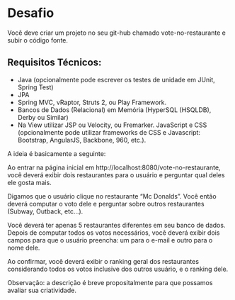 # Desafio
Você deve criar um projeto no seu git-hub chamado vote-no-restaurante e subir o código fonte.

## Requisitos Técnicos:
- Java (opcionalmente pode escrever os testes de unidade em JUnit, Spring Test) 
- JPA 
- Spring MVC, vRaptor, Struts 2, ou Play Framework. 
- Bancos de Dados (Relacional) em Memória (HyperSQL (HSQLDB), Derby ou Similar) 
- Na View utilizar JSP ou Velocity, ou Fremarker. JavaScript e CSS (opcionalmente pode utilizar frameworks de CSS e Javascript: Bootstrap, AngularJS, Backbone, 960, etc.).

A ideia é basicamente a seguinte:

Ao entrar na página inicial em http://localhost:8080/vote-no-restaurante, você deverá exibir dois restaurantes para o usuário e perguntar qual deles ele gosta mais. 

Digamos que o usuário clique no restaurante “Mc Donalds”. Você então deverá computar o voto dele e perguntar sobre outros restaurantes (Subway, Outback, etc...).

Você deverá ter apenas 5 restaurantes diferentes em seu banco de dados. Depois de computar todos os votos necessários, você deverá exibir dois campos para que o usuário preencha: um para o e-mail e outro para o nome dele.

Ao confirmar, você deverá exibir o ranking geral dos restaurantes considerando todos os votos inclusive dos outros usuário, e o ranking dele.

Observação: a descrição é breve propositalmente para que possamos avaliar sua criatividade.
